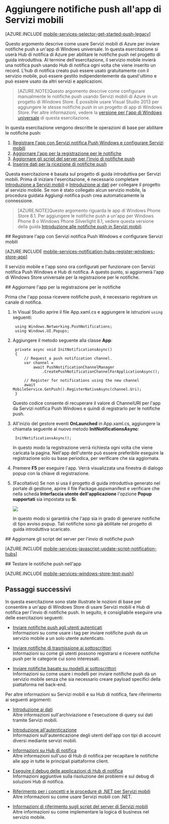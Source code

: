 ﻿<properties 
	pageTitle="Introduzione alle notifiche push (Windows Store) | Mobile Dev Center" 
	description="Informazioni su come usare Hub di notifica e Servizi mobili di Azure per inviare notifiche push all'app di Windows Store." 
	services="mobile-services, notification-hubs" 
	documentationCenter="windows" 
	authors="ggailey777" 
	manager="dwrede" 
	editor=""/>

<tags 
	ms.service="mobile-services" 
	ms.workload="mobile" 
	ms.tgt_pltfrm="mobile-windows-store" 
	ms.devlang="dotnet" 
	ms.topic="article" 
	ms.date="09/23/2014" 
	ms.author="glenga"/>


# Aggiungere notifiche push all'app di Servizi mobili

[AZURE.INCLUDE [mobile-services-selector-get-started-push-legacy](../includes/mobile-services-selector-get-started-push-legacy.md)]

Questo argomento descrive come usare Servizi mobili di Azure per inviare notifiche push a un'app di Windows universale. 
In questa esercitazione si userà Hub di notifica di Azure per abilitare le notifiche push nel progetto di guida introduttiva. Al termine dell'esercitazione, il servizio mobile invierà una notifica push usando Hub di notifica ogni volta che viene inserito un record. L'hub di notifica creato può essere usato gratuitamente con il servizio mobile, può essere gestito indipendentemente da quest'ultimo e può essere usato da altri servizi e applicazioni.

>[AZURE.NOTE]Questo argomento descrive come configurare manualmente le notifiche push usando Servizi mobili di Azure in un progetto di Windows Store. È possibile usare Visual Studio 2013 per aggiungere le stesse notifiche push in un progetto di app di Windows Store. Per altre informazioni, vedere la [versione per l'app di Windows universale](/it-it/documentation/articles/mobile-services-javascript-backend-windows-universal-dotnet-get-started-push/) di questa esercitazione. 

In questa esercitazione vengono descritte le operazioni di base per abilitare le notifiche push:

1. [Registrare l'app con Servizi notifica Push Windows e configurare Servizi mobili](#register)
2. [Aggiornare l'app per la registrazione per le notifiche](#update-app)
3. [Aggiornare gli script del server per l'invio di notifiche push](#update-scripts)
3. [Inserire dati per la ricezione di notifiche push](#test)

Questa esercitazione è basata sul progetto di guida introduttiva per Servizi mobili. Prima di iniziare l'esercitazione, è necessario completare [Introduzione a Servizi mobili] o [Introduzione ai dati] per collegare il progetto al servizio mobile. Se non è stato collegato alcun servizio mobile, la procedura guidata Aggiungi notifica push crea automaticamente la connessione. 

>[AZURE.NOTE]Questo argomento riguarda le app di Windows Phone Store 8.1. Per aggiungere le notifiche push a un'app per Windows Phone 8 o Windows Phone Silverlight 8.1, vedere questa versione della guida [Introduzione alle notifiche push in Servizi mobili](/it-it/documentation/articles/mobile-services-javascript-backend-windows-phone-get-started-push).

##<a id="register"></a> Registrare l'app con Servizi notifica Push Windows e configurare Servizi mobili

[AZURE.INCLUDE [mobile-services-notification-hubs-register-windows-store-app](../includes/mobile-services-notification-hubs-register-windows-store-app.md)]

Il servizio mobile e l'app sono ora configurati per funzionare con Servizi notifica Push Windows e Hub di notifica. A questo punto, si aggiornerà l'app di Windows Store universale per la registrazione per le notifiche.

##<a id="update-app"></a> Aggiornare l'app per la registrazione per le notifiche

Prima che l'app possa ricevere notifiche push, è necessario registrare un canale di notifica.

1. In Visual Studio aprire il file App.xaml.cs e aggiungere le istruzioni `using` seguenti:

        using Windows.Networking.PushNotifications;
		using Windows.UI.Popups;

2. Aggiungere il metodo seguente alla classe **App**: 
	
        private async void InitNotificationsAsync()
        {
            // Request a push notification channel.
            var channel =
                await PushNotificationChannelManager
                    .CreatePushNotificationChannelForApplicationAsync();

            // Register for notifications using the new channel
            await MobileService.GetPush().RegisterNativeAsync(channel.Uri);
        }

    Questo codice consente di recuperare il valore di ChannelURI per l'app da Servizi notifica Push Windows e quindi di registrarlo per le notifiche push.
    
4. All'inizio del gestore eventi **OnLaunched** in App.xaml.cs, aggiungere la chiamata seguente al nuovo metodo **InitNotificationsAsync**:

        InitNotificationsAsync();

	In questo modo la registrazione verrà richiesta ogni volta che viene caricata la pagina. Nell'app dell'utente può essere preferibile eseguire la registrazione solo su base periodica, per verificare che sia aggiornata. 

5. Premere **F5** per eseguire l'app. Verrà visualizzata una finestra di dialogo popup con la chiave di registrazione.
  
6. (Facoltativo) Se non si usa il progetto di guida introduttiva generato nel portale di gestione, aprire il file Package.appxmanifest e verificare che nella scheda **Interfaccia utente dell'applicazione** l'opzione **Popup supportati** sia impostata su **Sì**.

   	![][2]

   	In questo modo si garantirà che l'app sia in grado di generare notifiche di tipo avviso popup. Tali notifiche sono già abilitate nel progetto di guida introduttiva scaricato.

##<a id="update-scripts"></a> Aggiornare gli script del server per l'invio di notifiche push

[AZURE.INCLUDE [mobile-services-javascript-update-script-notification-hubs](../includes/mobile-services-javascript-update-script-notification-hubs.md)]

##<a id="test"></a> Testare le notifiche push nell'app

[AZURE.INCLUDE [mobile-services-windows-store-test-push](../includes/mobile-services-windows-store-test-push.md)]

## <a name="next-steps"> </a>Passaggi successivi

In questa esercitazione sono state illustrate le nozioni di base per consentire a un'app di Windows Store di usare Servizi mobili e Hub di notifica per l'invio di notifiche push. In seguito, è consigliabile eseguire una delle esercitazioni seguenti:

+ [Inviare notifiche push agli utenti autenticati]
	<br/>Informazioni su come usare i tag per inviare notifiche push da un servizio mobile a un solo utente autenticato.

+ [Inviare notifiche di trasmissione ai sottoscrittori]
	<br/>Informazioni su come gli utenti possono registrarsi e ricevere notifiche push per le categorie cui sono interessati.

+ [Inviare notifiche basate su modelli ai sottoscrittori]
	<br/>Informazioni su come usare i modelli per inviare notifiche push da un servizio mobile senza che sia necessario creare payload specifici della piattaforma nel back-end.

Per altre informazioni su Servizi mobili e su Hub di notifica, fare riferimento ai seguenti argomenti:

* [Introduzione ai dati]
  <br/>Altre informazioni sull'archiviazione e l'esecuzione di query sui dati tramite Servizi mobili.

* [Introduzione all'autenticazione]
  <br/>Informazioni sull'autenticazione degli utenti dell'app con tipi di account diversi mediante servizi mobili.

* [Informazioni su Hub di notifica]
  <br/>Altre informazioni sull'uso di Hub di notifica per recapitare le notifiche alle app in tutte le principali piattaforme client.

* [Eseguire il debug delle applicazioni di Hub di notifica](http://go.microsoft.com/fwlink/p/?linkid=386630)
  </br>Informazioni aggiuntive sulla risoluzione dei problemi e sul debug di soluzioni Hub di notifica. 

* [Riferimento per i concetti e le procedure di .NET per Servizi mobili]
  <br/>Altre informazioni su come usare Servizi mobili con .NET.

* [Informazioni di riferimento sugli script del server di Servizi mobili]
  <br/>Altre informazioni su come implementare la logica di business nel servizio mobile.

<!-- Anchors. -->

<!-- Images. -->


[2]: ./media/mobile-services-javascript-backend-windows-store-dotnet-get-started-push/mobile-app-enable-toast-win8.png


<!-- URLs. -->
[Pagina Invia un'app]: http://go.microsoft.com/fwlink/p/?LinkID=266582
[Applicazioni personali]: http://go.microsoft.com/fwlink/p/?LinkId=262039
[Live SDK per Windows]: http://go.microsoft.com/fwlink/p/?LinkId=262253
[Introduzione a Servizi mobili]: /it-it/documentation/articles/mobile-services-windows-store-get-started
[Introduzione ai dati]: /it-it/documentation/articles/mobile-services-windows-store-dotnet-get-started-data
[Introduzione all'autenticazione]: /it-it/documentation/articles/mobile-services-windows-store-dotnet-get-started-users

[Informazioni di riferimento sugli script del server di Servizi mobili]: http://go.microsoft.com/fwlink/?LinkId=262293
[Riferimento per i concetti e le procedure di .NET per Servizi mobili]: /it-it/documentation/articles/mobile-services-windows-dotnet-how-to-use-client-library


[Inviare notifiche push agli utenti autenticati]: /it-it/documentation/articles/mobile-services-javascript-backend-windows-store-dotnet-push-notifications-app-users/

[Informazioni su Hub di notifica]: /it-it/documentation/articles/notification-hubs-overview/
[Inviare notifiche di trasmissione ai sottoscrittori]: /it-it/documentation/articles/notification-hubs-windows-store-dotnet-send-breaking-news/
[Inviare notifiche basate su modelli ai sottoscrittori]: /it-it/documentation/articles/notification-hubs-windows-store-dotnet-send-localized-breaking-news/



<!--HONumber=42-->
